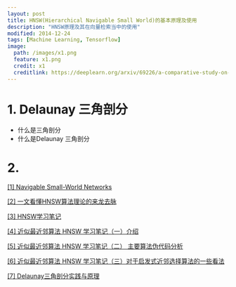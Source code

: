 ```yaml
---
layout: post
title: HNSW(Hierarchical Navigable Small World)的基本原理及使用
description: "HNSW原理及其在向量检索当中的使用"
modified: 2014-12-24
tags: [Machine Learning, Tensorflow]
image:
  path: /images/x1.png
  feature: x1.png
  credit: x1
  creditlink: https://deeplearn.org/arxiv/69226/a-comparative-study-on-hierarchical-navigable-small-world-graphs
---
```

# 1. Delaunay 三角剖分

* 什么是三角剖分
* 什么是Delaunay 三角剖分


# 2. 

[[1] Navigable Small-World Networks](https://www.kth.se/social/upload/514c7450f276547cb33a1992/2-kleinberg.pdf)

[[2] 一文看懂HNSW算法理论的来龙去脉](https://blog.csdn.net/u011233351/article/details/85116719)

[[3] HNSW学习笔记](https://zhuanlan.zhihu.com/p/80552211)

[[4] 近似最近邻算法 HNSW 学习笔记（一）介绍](https://www.ryanligod.com/2018/11/27/2018-11-27%20HNSW%20%E4%BB%8B%E7%BB%8D/)

[[5] 近似最近邻算法 HNSW 学习笔记（二） 主要算法伪代码分析](https://www.ryanligod.com/2018/11/29/2018-11-29%20HNSW%20%E4%B8%BB%E8%A6%81%E7%AE%97%E6%B3%95/)

[[6] 近似最近邻算法 HNSW 学习笔记（三）对于启发式近邻选择算法的一些看法](https://www.ryanligod.com/2019/07/23/2019-07-23%20%E5%85%B3%E4%BA%8E%20HNSW%20%E5%90%AF%E5%8F%91%E5%BC%8F%E7%AE%97%E6%B3%95%E7%9A%84%E4%B8%80%E4%BA%9B%E7%9C%8B%E6%B3%95/)

[[7] Delaunay三角剖分实践与原理](https://zhuanlan.zhihu.com/p/42331420)
